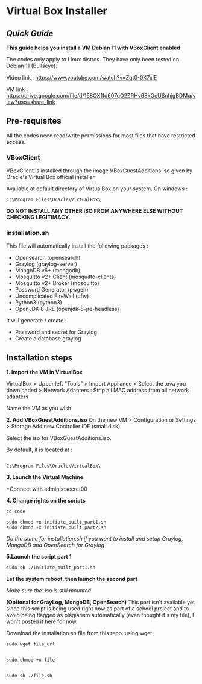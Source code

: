# Virtual Box Installer
## _Quick Guide_
**This guide helps you install a VM Debian 11 with VBoxClient enabled**

The codes only apply to Linux distros. 
They have only been tested on Debian 11 (Bullseye).


Video link : https://www.youtube.com/watch?v=Zqt0-0X7xlE


VM link : https://drive.google.com/file/d/168OX1fd607qO2ZRHv6SkOeUSnhjgBDMq/view?usp=share_link



## Pre-requisites
All the codes need read/write permissions for most files that have restricted access.




### VBoxClient
VBoxClient is installed through the image VBoxGuestAdditions.iso given by Oracle's Virtual Box official installer.



Available at default directory of VirtualBox on your system.
On windows : 


```
C:\Program Files\Oracle\VirtualBox\

```




**DO NOT INSTALL ANY OTHER ISO FROM ANYWHERE ELSE WITHOUT CHECKING LEGITIMACY.**




### installation.sh



This file will automatically install the following packages :


* Opensearch (opensearch)
* Graylog (graylog-server)
* MongoDB v6+ (mongodb)
* Mosquitto v2+ Client (mosquitto-clients)
* Mosquitto v2+ Broker (mosquitto)
* Password Generator (pwgen)
* Uncomplicated FireWall (ufw)
* Python3 (python3)
* OpenJDK 8 JRE (openjdk-8-jre-headless)



It will generate / create :


* Password and secret for Graylog
* Create a database graylog 




## Installation steps



**1. Import the VM in VirtualBox**


VirtualBox > Upper left "Tools" > Import Appliance > Select the .ova you downloaded > Network Adapters : Strip all MAC address from all network adapters




Name the VM as you wish.



**2. Add VBoxGuestAdditions.iso**
On the new VM > Configuration or Settings > Storage
Add new Controller IDE (small disk)



Select the iso for VBoxGuestAdditions.iso.



By default, it is located at :


```

C:\Program Files\Oracle\VirtualBox\

```




**3. Launch the Virtual Machine**


*Connect with adminlx:secret00



**4. Change rights on the scripts**


```
cd code

```



```
sudo chmod +x initiate_built_part1.sh
sudo chmod +x initiate_built_part2.sh

```




*Do the same for installation.sh if you want to install and setup Graylog, MongoDB and OpenSearch for Graylog* 



**5.Launch the script part 1**



```
sudo sh ./initiate_built_part1.sh

```


**Let the system reboot, then launch the second part**



*Make sure the .iso is still mounted*


**(Optional for GrayLog, MongoDB, OpenSearch)**
This part isn't available yet since this script is being used right now as part of a school project and to avoid being flagged as plagiarism automatically (even thought it's my file), I won't posted it here for now.



Download the installation.sh file from this repo. using wget



```
sudo wget file_url

```


```

sudo chmod +x file

```


```

sudo sh ./file.sh

```

